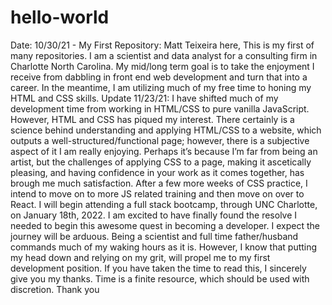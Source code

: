 # hello-world
Date: 10/30/21 - 
My First Repository:
Matt Teixeira here, 
This is my first of many repositories. I am a scientist and data analyst for a consulting firm in Charlotte North Carolina. My mid/long term goal is to take the enjoyment I receive from dabbling in front end web development and turn that into a career. In the meantime, I am utilizing much of my free time to honing my HTML and CSS skills. Update 11/23/21: I have shifted much of my development time from working in HTML/CSS to pure vanilla JavaScript. However, HTML and CSS has piqued my interest. There certainly is a science behind understanding and applying HTML/CSS to a website, which outputs a well-structured/functional page; however, there is a subjective aspect of it I am really enjoying. Perhaps it’s because I’m far from being an artist, but the challenges of applying CSS to a page, making it ascetically pleasing, and having confidence in your work as it comes together, has brough me much satisfaction. 
After a few more weeks of CSS practice, I intend to move on to more JS related training and then move on over to React. I will begin attending a full stack bootcamp, through UNC Charlotte, on January 18th, 2022. I am excited to have finally found the resolve I needed to begin this awesome quest in becoming a developer. I expect the journey will be arduous. Being a scientist and full time father/husband commands much of my waking hours as it is. However, I know that putting my head down and relying on my grit, will propel me to my first development position. 
If you have taken the time to read this, I sincerely give you my thanks. Time is a finite resource, which should be used with discretion.
Thank you
